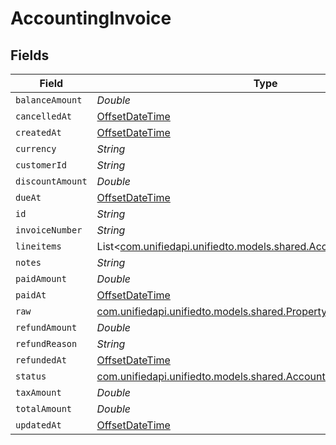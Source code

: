 # AccountingInvoice


## Fields

| Field                                                                                                                      | Type                                                                                                                       | Required                                                                                                                   | Description                                                                                                                |
| -------------------------------------------------------------------------------------------------------------------------- | -------------------------------------------------------------------------------------------------------------------------- | -------------------------------------------------------------------------------------------------------------------------- | -------------------------------------------------------------------------------------------------------------------------- |
| `balanceAmount`                                                                                                            | *Double*                                                                                                                   | :heavy_minus_sign:                                                                                                         | N/A                                                                                                                        |
| `cancelledAt`                                                                                                              | [OffsetDateTime](https://docs.oracle.com/javase/8/docs/api/java/time/OffsetDateTime.html)                                  | :heavy_minus_sign:                                                                                                         | N/A                                                                                                                        |
| `createdAt`                                                                                                                | [OffsetDateTime](https://docs.oracle.com/javase/8/docs/api/java/time/OffsetDateTime.html)                                  | :heavy_minus_sign:                                                                                                         | N/A                                                                                                                        |
| `currency`                                                                                                                 | *String*                                                                                                                   | :heavy_minus_sign:                                                                                                         | N/A                                                                                                                        |
| `customerId`                                                                                                               | *String*                                                                                                                   | :heavy_minus_sign:                                                                                                         | N/A                                                                                                                        |
| `discountAmount`                                                                                                           | *Double*                                                                                                                   | :heavy_minus_sign:                                                                                                         | N/A                                                                                                                        |
| `dueAt`                                                                                                                    | [OffsetDateTime](https://docs.oracle.com/javase/8/docs/api/java/time/OffsetDateTime.html)                                  | :heavy_minus_sign:                                                                                                         | N/A                                                                                                                        |
| `id`                                                                                                                       | *String*                                                                                                                   | :heavy_minus_sign:                                                                                                         | N/A                                                                                                                        |
| `invoiceNumber`                                                                                                            | *String*                                                                                                                   | :heavy_minus_sign:                                                                                                         | N/A                                                                                                                        |
| `lineitems`                                                                                                                | List<[com.unifiedapi.unifiedto.models.shared.AccountingLineitem](../../models/shared/AccountingLineitem.md)>               | :heavy_minus_sign:                                                                                                         | N/A                                                                                                                        |
| `notes`                                                                                                                    | *String*                                                                                                                   | :heavy_minus_sign:                                                                                                         | N/A                                                                                                                        |
| `paidAmount`                                                                                                               | *Double*                                                                                                                   | :heavy_minus_sign:                                                                                                         | N/A                                                                                                                        |
| `paidAt`                                                                                                                   | [OffsetDateTime](https://docs.oracle.com/javase/8/docs/api/java/time/OffsetDateTime.html)                                  | :heavy_minus_sign:                                                                                                         | N/A                                                                                                                        |
| `raw`                                                                                                                      | [com.unifiedapi.unifiedto.models.shared.PropertyAccountingInvoiceRaw](../../models/shared/PropertyAccountingInvoiceRaw.md) | :heavy_minus_sign:                                                                                                         | N/A                                                                                                                        |
| `refundAmount`                                                                                                             | *Double*                                                                                                                   | :heavy_minus_sign:                                                                                                         | N/A                                                                                                                        |
| `refundReason`                                                                                                             | *String*                                                                                                                   | :heavy_minus_sign:                                                                                                         | N/A                                                                                                                        |
| `refundedAt`                                                                                                               | [OffsetDateTime](https://docs.oracle.com/javase/8/docs/api/java/time/OffsetDateTime.html)                                  | :heavy_minus_sign:                                                                                                         | N/A                                                                                                                        |
| `status`                                                                                                                   | [com.unifiedapi.unifiedto.models.shared.AccountingInvoiceStatus](../../models/shared/AccountingInvoiceStatus.md)           | :heavy_minus_sign:                                                                                                         | N/A                                                                                                                        |
| `taxAmount`                                                                                                                | *Double*                                                                                                                   | :heavy_minus_sign:                                                                                                         | N/A                                                                                                                        |
| `totalAmount`                                                                                                              | *Double*                                                                                                                   | :heavy_minus_sign:                                                                                                         | N/A                                                                                                                        |
| `updatedAt`                                                                                                                | [OffsetDateTime](https://docs.oracle.com/javase/8/docs/api/java/time/OffsetDateTime.html)                                  | :heavy_minus_sign:                                                                                                         | N/A                                                                                                                        |